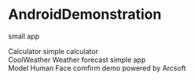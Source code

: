 # AndroidDemonstration
small app

Calculator    simple calculator<br>
CoolWeather   Weather forecast simple app<br>
Model         Human Face comfirm demo   powered by Arcsoft

